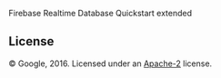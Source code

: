Firebase Realtime Database Quickstart extended

License
-------

© Google, 2016. Licensed under an [Apache-2](../LICENSE) license.
